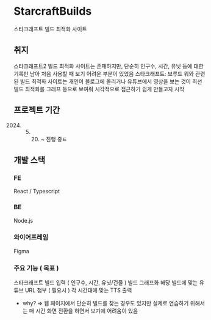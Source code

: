 # StarcraftBuilds

스타크래프트 빌드 최적화 사이트

## 취지

스타크래프트2 빌드 최적화 사이트는 존재하지만, 단순히 인구수, 시간, 유닛 등에 대한 기록만 남아 처음 사용할 때 보기 어려운 부분이 있었음
스타크래프트: 브루드 워와 관련된 빌드 최적화 사이트는 개인이 블로그에 올리거나 유튜브에서 영상을 보는 것이 최선
빌드 최적화를 그래프 등으로 보여줘 시각적으로 접근하기 쉽게 만들고자 시작

## 프로젝트 기간
2024. 05. 20. ~ 진행 중ㅌ

## 개발 스택
### FE
React / Typescript

### BE
Node.js

### 와이어프레임
Figma

### 주요 기능 ( 목표 )
스타크래프트 빌드 입력 ( 인구수, 시간, 유닛/건물 )
빌드 그래프화
해당 빌드에 맞는 유튜브 URL 첨부 ( 필요시 )
각 시간대에 맞는 TTS 출력
- why? => 웹 페이지에서 단순히 빌드를 찾는 경우도 있지만 실제로 연습하기 위해서는 매 시간 화면 전환을 하면서 보기에 어려움이 있음